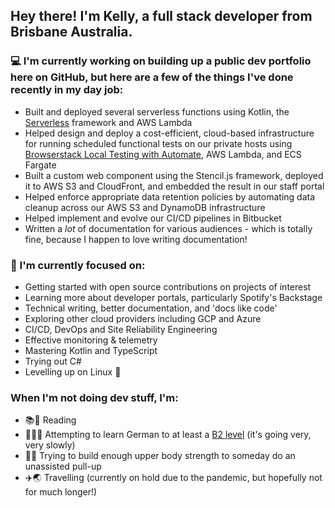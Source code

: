<!--
**kaije/kaije** is a ✨ _special_ ✨ repository because its `README.md` (this file) appears on your GitHub profile.
-->

## Hey there! I'm Kelly, a full stack developer from Brisbane Australia.

### 💻 I'm currently working on building up a public dev portfolio here on GitHub, but here are a few of the things I've done recently in my day job:

- Built and deployed several serverless functions using Kotlin, the [Serverless](https://www.serverless.com/) framework and AWS Lambda
- Helped design and deploy a cost-efficient, cloud-based infrastructure for running scheduled functional tests on our private hosts using [Browserstack Local Testing with Automate](https://www.browserstack.com/local-testing/automate), AWS Lambda, and ECS Fargate
- Built a custom web component using the Stencil.js framework, deployed it to AWS S3 and CloudFront, and embedded the result in our staff portal
- Helped enforce appropriate data retention policies by automating data cleanup across our AWS S3 and DynamoDB infrastructure
- Helped implement and evolve our CI/CD pipelines in Bitbucket
- Written a _lot_ of documentation for various audiences - which is totally fine, because I happen to love writing documentation!

### 🎯 I'm currently focused on:

- Getting started with open source contributions on projects of interest
- Learning more about developer portals, particularly Spotify's Backstage
- Technical writing, better documentation, and 'docs like code'
- Exploring other cloud providers including GCP and Azure
- CI/CD, DevOps and Site Reliability Engineering
- Effective monitoring & telemetry
- Mastering Kotlin and TypeScript
- Trying out C#
- Levelling up on Linux 🐧

 ### When I'm not doing dev stuff, I'm:

- 📚👀 Reading
- 💬:de: Attempting to learn German to at least a [B2 level](https://www.goethe.de/en/spr/kup/kon/stu.html) (it's going very, very slowly)
- 💪:sweat_smile: Trying to build enough upper body strength to someday do an unassisted pull-up
- ✈️🌏 Travelling (currently on hold due to the pandemic, but hopefully not for much longer!)
